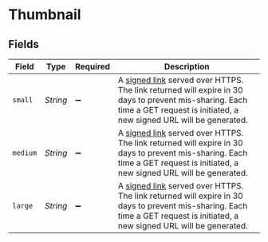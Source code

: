 # Thumbnail


## Fields

| Field                                                                                                                                                                                              | Type                                                                                                                                                                                               | Required                                                                                                                                                                                           | Description                                                                                                                                                                                        |
| -------------------------------------------------------------------------------------------------------------------------------------------------------------------------------------------------- | -------------------------------------------------------------------------------------------------------------------------------------------------------------------------------------------------- | -------------------------------------------------------------------------------------------------------------------------------------------------------------------------------------------------- | -------------------------------------------------------------------------------------------------------------------------------------------------------------------------------------------------- |
| `small`                                                                                                                                                                                            | *String*                                                                                                                                                                                           | :heavy_minus_sign:                                                                                                                                                                                 | A [signed link](#section/Asset-URLs) served over HTTPS. The link returned will expire in 30 days to prevent mis-sharing. Each time a GET request is initiated, a new signed URL will be generated. |
| `medium`                                                                                                                                                                                           | *String*                                                                                                                                                                                           | :heavy_minus_sign:                                                                                                                                                                                 | A [signed link](#section/Asset-URLs) served over HTTPS. The link returned will expire in 30 days to prevent mis-sharing. Each time a GET request is initiated, a new signed URL will be generated. |
| `large`                                                                                                                                                                                            | *String*                                                                                                                                                                                           | :heavy_minus_sign:                                                                                                                                                                                 | A [signed link](#section/Asset-URLs) served over HTTPS. The link returned will expire in 30 days to prevent mis-sharing. Each time a GET request is initiated, a new signed URL will be generated. |